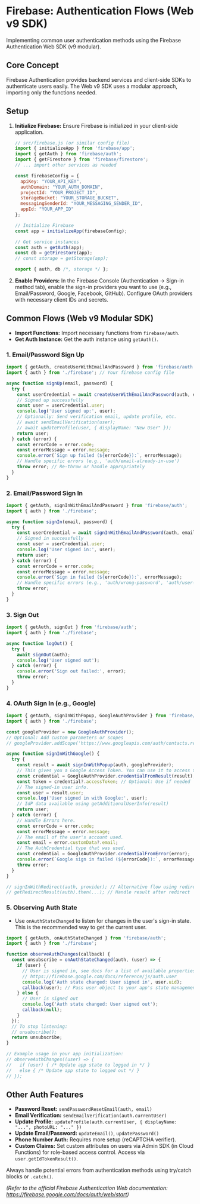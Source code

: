 # Firebase: Authentication Flows (Web v9 SDK)

Implementing common user authentication methods using the Firebase Authentication Web SDK (v9 modular).

## Core Concept

Firebase Authentication provides backend services and client-side SDKs to authenticate users easily. The Web v9 SDK uses a modular approach, importing only the functions needed.

## Setup

1.  **Initialize Firebase:** Ensure Firebase is initialized in your client-side application.
    ```javascript
    // src/firebase.js (or similar config file)
    import { initializeApp } from 'firebase/app';
    import { getAuth } from 'firebase/auth';
    import { getFirestore } from 'firebase/firestore';
    // ... import other services as needed

    const firebaseConfig = {
      apiKey: "YOUR_API_KEY",
      authDomain: "YOUR_AUTH_DOMAIN",
      projectId: "YOUR_PROJECT_ID",
      storageBucket: "YOUR_STORAGE_BUCKET",
      messagingSenderId: "YOUR_MESSAGING_SENDER_ID",
      appId: "YOUR_APP_ID"
    };

    // Initialize Firebase
    const app = initializeApp(firebaseConfig);

    // Get service instances
    const auth = getAuth(app);
    const db = getFirestore(app);
    // const storage = getStorage(app);

    export { auth, db /*, storage */ };
    ```
2.  **Enable Providers:** In the Firebase Console (Authentication -> Sign-in method tab), enable the sign-in providers you want to use (e.g., Email/Password, Google, Facebook, GitHub). Configure OAuth providers with necessary client IDs and secrets.

## Common Flows (Web v9 Modular SDK)

*   **Import Functions:** Import necessary functions from `firebase/auth`.
*   **Get Auth Instance:** Get the auth instance using `getAuth()`.

### 1. Email/Password Sign Up

```javascript
import { getAuth, createUserWithEmailAndPassword } from 'firebase/auth';
import { auth } from './firebase'; // Your firebase config file

async function signUp(email, password) {
  try {
    const userCredential = await createUserWithEmailAndPassword(auth, email, password);
    // Signed up successfully
    const user = userCredential.user;
    console.log('User signed up:', user);
    // Optionally: Send verification email, update profile, etc.
    // await sendEmailVerification(user);
    // await updateProfile(user, { displayName: "New User" });
    return user;
  } catch (error) {
    const errorCode = error.code;
    const errorMessage = error.message;
    console.error(`Sign up failed (${errorCode}):`, errorMessage);
    // Handle specific errors (e.g., 'auth/email-already-in-use')
    throw error; // Re-throw or handle appropriately
  }
}
```

### 2. Email/Password Sign In

```javascript
import { getAuth, signInWithEmailAndPassword } from 'firebase/auth';
import { auth } from './firebase';

async function signIn(email, password) {
  try {
    const userCredential = await signInWithEmailAndPassword(auth, email, password);
    // Signed in successfully
    const user = userCredential.user;
    console.log('User signed in:', user);
    return user;
  } catch (error) {
    const errorCode = error.code;
    const errorMessage = error.message;
    console.error(`Sign in failed (${errorCode}):`, errorMessage);
    // Handle specific errors (e.g., 'auth/wrong-password', 'auth/user-not-found')
    throw error;
  }
}
```

### 3. Sign Out

```javascript
import { getAuth, signOut } from 'firebase/auth';
import { auth } from './firebase';

async function logOut() {
  try {
    await signOut(auth);
    console.log('User signed out');
  } catch (error) {
    console.error('Sign out failed:', error);
    throw error;
  }
}
```

### 4. OAuth Sign In (e.g., Google)

```javascript
import { getAuth, signInWithPopup, GoogleAuthProvider } from 'firebase/auth';
import { auth } from './firebase';

const googleProvider = new GoogleAuthProvider();
// Optional: Add custom parameters or scopes
// googleProvider.addScope('https://www.googleapis.com/auth/contacts.readonly');

async function signInWithGoogle() {
  try {
    const result = await signInWithPopup(auth, googleProvider);
    // This gives you a Google Access Token. You can use it to access the Google API.
    const credential = GoogleAuthProvider.credentialFromResult(result);
    const token = credential?.accessToken; // Optional: Use if needed
    // The signed-in user info.
    const user = result.user;
    console.log('User signed in with Google:', user);
    // IdP data available using getAdditionalUserInfo(result)
    return user;
  } catch (error) {
    // Handle Errors here.
    const errorCode = error.code;
    const errorMessage = error.message;
    // The email of the user's account used.
    const email = error.customData?.email;
    // The AuthCredential type that was used.
    const credential = GoogleAuthProvider.credentialFromError(error);
    console.error(`Google sign in failed (${errorCode}):`, errorMessage, email, credential);
    throw error;
  }
}

// signInWithRedirect(auth, provider); // Alternative flow using redirect
// getRedirectResult(auth).then(...); // Handle result after redirect
```

### 5. Observing Auth State

*   Use `onAuthStateChanged` to listen for changes in the user's sign-in state. This is the recommended way to get the current user.

```javascript
import { getAuth, onAuthStateChanged } from 'firebase/auth';
import { auth } from './firebase';

function observeAuthChanges(callback) {
  const unsubscribe = onAuthStateChanged(auth, (user) => {
    if (user) {
      // User is signed in, see docs for a list of available properties
      // https://firebase.google.com/docs/reference/js/auth.user
      console.log('Auth state changed: User signed in', user.uid);
      callback(user); // Pass user object to your app's state management
    } else {
      // User is signed out
      console.log('Auth state changed: User signed out');
      callback(null);
    }
  });
  // To stop listening:
  // unsubscribe();
  return unsubscribe;
}

// Example usage in your app initialization:
// observeAuthChanges((user) => {
//   if (user) { /* Update app state to logged in */ }
//   else { /* Update app state to logged out */ }
// });
```

## Other Auth Features

*   **Password Reset:** `sendPasswordResetEmail(auth, email)`
*   **Email Verification:** `sendEmailVerification(auth.currentUser)`
*   **Update Profile:** `updateProfile(auth.currentUser, { displayName: "...", photoURL: "..." })`
*   **Update Email/Password:** `updateEmail()`, `updatePassword()`
*   **Phone Number Auth:** Requires more setup (reCAPTCHA verifier).
*   **Custom Claims:** Set custom attributes on users via Admin SDK (in Cloud Functions) for role-based access control. Access via `user.getIdTokenResult()`.

Always handle potential errors from authentication methods using try/catch blocks or `.catch()`.

*(Refer to the official Firebase Authentication Web documentation: https://firebase.google.com/docs/auth/web/start)*